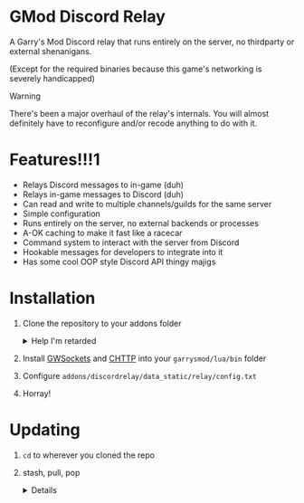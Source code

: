 # GMod Discord Relay
A Garry's Mod Discord relay that runs entirely on the server, no thirdparty or external shenanigans.

(Except for the required binaries because this game's networking is severely handicapped)

> [!WARNING]
> There's been a major overhaul of the relay's internals.
> You will almost definitely have to reconfigure and/or recode anything to do with it.

# Features!!!1

- Relays Discord messages to in-game (duh)
- Relays in-game messages to Discord (duh)
- Can read and write to multiple channels/guilds for the same server
- Simple configuration
- Runs entirely on the server, no external backends or processes
- A-OK caching to make it fast like a racecar
- Command system to interact with the server from Discord
- Hookable messages for developers to integrate into it
- Has some cool OOP style Discord API thingy majigs

# Installation

1. Clone the repository to your addons folder
	<details>

	<summary>Help I'm retarded</summary>

	```bash
	cd garrysmod/addons
	git clone https://github.com/bjurd/gmod-discord-relay discordrelay
	```

	</details>
2. Install [GWSockets](https://github.com/FredyH/GWSockets) and [CHTTP](https://github.com/timschumi/gmod-chttp) into your `garrysmod/lua/bin` folder
3. Configure `addons/discordrelay/data_static/relay/config.txt`
4. Horray!

# Updating
1. `cd` to wherever you cloned the repo
2. stash, pull, pop
	<details>

	```bash
	git stash push
	git pull
	git stash pop
	```

	> [!WARNING]
	> If you don't stash before pulling, it's likely git will overwrite your config and other changes you've made
	> with the default, blank config. Make sure to stash if you want to keep your changes and to pop the stash
	> after pull completes.

	</details>
